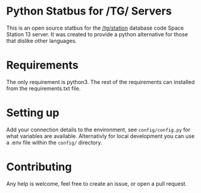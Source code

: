 # Python Statbus for /TG/ Servers
This is an open source statbus for the [/tg/station](https://github.com/tgstation/tgstation/) database code Space Station 13 server. It was created to provide a python alternative for those that dislike other languages.

# Requirements
The only requirement is python3.
The rest of the requirements can installed from the requirements.txt file.

# Setting up
Add your connection details to the environment, see `config/config.py` for what variables are available.
Alternativly for local development you can use a .env file within the `config/` directory.

# Contributing
Any help is welcome, feel free to create an issue, or open a pull request.
